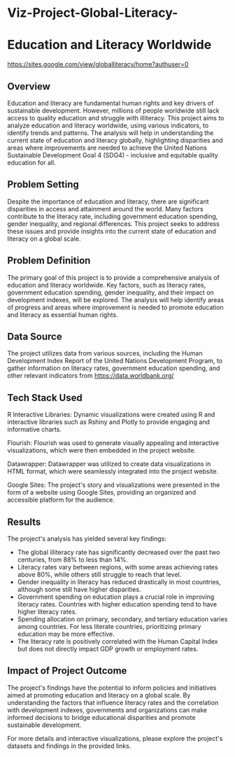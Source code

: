 # Viz-Project-Global-Literacy-
# Education and Literacy Worldwide
https://sites.google.com/view/globalliteracy/home?authuser=0

## Overview

Education and literacy are fundamental human rights and key drivers of sustainable development. However, millions of people worldwide still lack access to quality education and struggle with illiteracy. This project aims to analyze education and literacy worldwide, using various indicators, to identify trends and patterns. The analysis will help in understanding the current state of education and literacy globally, highlighting disparities and areas where improvements are needed to achieve the United Nations Sustainable Development Goal 4 (SDG4) - inclusive and equitable quality education for all.

## Problem Setting

Despite the importance of education and literacy, there are significant disparities in access and attainment around the world. Many factors contribute to the literacy rate, including government education spending, gender inequality, and regional differences. This project seeks to address these issues and provide insights into the current state of education and literacy on a global scale.

## Problem Definition

The primary goal of this project is to provide a comprehensive analysis of education and literacy worldwide. Key factors, such as literacy rates, government education spending, gender inequality, and their impact on development indexes, will be explored. The analysis will help identify areas of progress and areas where improvement is needed to promote education and literacy as essential human rights.

## Data Source

The project utilizes data from various sources, including the Human Development Index Report of the United Nations Development Program, to gather information on literacy rates, government education spending, and other relevant indicators from
https://data.worldbank.org/

## Tech Stack Used
R Interactive Libraries: Dynamic visualizations were created using R and interactive libraries such as Rshiny and Plotly to provide engaging and informative charts.

Flourish: Flourish was used to generate visually appealing and interactive visualizations, which were then embedded in the project website.

Datawrapper: Datawrapper was utilized to create data visualizations in HTML format, which were seamlessly integrated into the project website.

Google Sites: The project's story and visualizations were presented in the form of a website using Google Sites, providing an organized and accessible platform for the audience.

## Results

The project's analysis has yielded several key findings:

- The global illiteracy rate has significantly decreased over the past two centuries, from 88% to less than 14%.
- Literacy rates vary between regions, with some areas achieving rates above 80%, while others still struggle to reach that level.
- Gender inequality in literacy has reduced drastically in most countries, although some still have higher disparities.
- Government spending on education plays a crucial role in improving literacy rates. Countries with higher education spending tend to have higher literacy rates.
- Spending allocation on primary, secondary, and tertiary education varies among countries. For less literate countries, prioritizing primary education may be more effective.
- The literacy rate is positively correlated with the Human Capital Index but does not directly impact GDP growth or employment rates.

## Impact of Project Outcome

The project's findings have the potential to inform policies and initiatives aimed at promoting education and literacy on a global scale. By understanding the factors that influence literacy rates and the correlation with development indexes, governments and organizations can make informed decisions to bridge educational disparities and promote sustainable development.

For more details and interactive visualizations, please explore the project's datasets and findings in the provided links.
